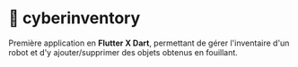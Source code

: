 # 🤖 cyberinventory

Première application en **Flutter X Dart**, permettant de gérer l'inventaire d'un robot et d'y ajouter/supprimer des objets obtenus en fouillant.
